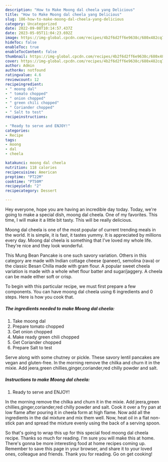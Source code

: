 ```yaml
---
description: "How to Make Moong dal cheela yang Delicious"
title: "How to Make Moong dal cheela yang Delicious"
slug: 186-how-to-make-moong-dal-cheela-yang-delicious
category: Uncategorized
date: 2022-09-08T10:14:57.437Z
date: 2023-05-05T11:04:23.692Z
image: https://img-global.cpcdn.com/recipes/4b2f6d2ff6e9638c/680x482cq70/moong-dal-cheela-recipe-main-photo.jpg
hideToc: false
enableToc: true
enableTocContent: false
thumbnail: https://img-global.cpcdn.com/recipes/4b2f6d2ff6e9638c/680x482cq70/moong-dal-cheela-recipe-main-photo.jpg
cover: https://img-global.cpcdn.com/recipes/4b2f6d2ff6e9638c/680x482cq70/moong-dal-cheela-recipe-main-photo.jpg
author: Admin
authorAv: notfound
ratingvalue: 4.6
reviewcount: 12
recipeingredient:
- " moong dal"
- " tomato chopped"
- " onion chopped"
- " green chili chopped"
- " Coriander chopped"
- " Salt to test"
recipeinstructions:

- "Ready to serve and ENJOY!"
categories:
- Recipe
tags:
- moong
- dal
- cheela

katakunci: moong dal cheela 
nutrition: 118 calories
recipecuisine: American
preptime: "PT22M"
cooktime: "PT50M"
recipeyield: "2"
recipecategory: Dessert

---
```



Hey everyone, hope you are having an incredible day today. Today, we're going to make a special dish, moong dal cheela. One of my favorites. This time, I will make it a little bit tasty. This will be really delicious.

Moong dal cheela is one of the most popular of current trending meals in the world. It is simple, it is fast, it tastes yummy. It is appreciated by millions every day. Moong dal cheela is something that I've loved my whole life. They're nice and they look wonderful.

This Mung Bean Pancake is one such savory variation. Others in this category are made with Indian cottage cheese (paneer), semolina (rava) or the classic Besan Chilla made with gram flour. A popular sweet cheela variation is made with a whole whet flour batter and sugar/jaggery. A cheela can be made either soft or crisp.


To begin with this particular recipe, we must first prepare a few components. You can have moong dal cheela using 6 ingredients and 0 steps. Here is how you cook that.

<!--inarticleads1-->

##### The ingredients needed to make Moong dal cheela:

1. Take  moong dal
1. Prepare  tomato chopped
1. Get  onion chopped
1. Make ready  green chili chopped
1. Get  Coriander chopped
1. Prepare  Salt to test


Serve along with some chutney or pickle. These savory lentil pancakes are vegan and gluten-free. In the morning remove the chilka and churn it in the mixie. Add jeera,green chillies,ginger,coriander,red chilly powder and salt. 

<!--inarticleads2-->

##### Instructions to make Moong dal cheela:


1. Ready to serve and ENJOY!

In the morning remove the chilka and churn it in the mixie. Add jeera,green chillies,ginger,coriander,red chilly powder and salt. Cook it over a fry pan at low flame after pouring it in cheela form at high flame. Now add all the ingredients in the dal mixture and mix them well. Now, heat oil in a flat non-stick pan and spread the mixture evenly using the back of a serving spoon. 

So that's going to wrap this up for this special food moong dal cheela recipe. Thanks so much for reading. I'm sure you will make this at home. There's gonna be more interesting food at home recipes coming up. Remember to save this page in your browser, and share it to your loved ones, colleague and friends. Thank you for reading. Go on get cooking!
